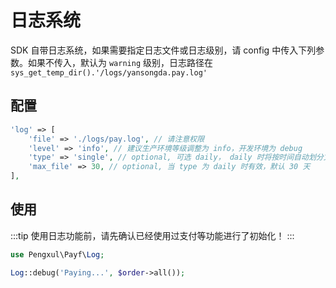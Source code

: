 # 日志系统

SDK 自带日志系统，如果需要指定日志文件或日志级别，请 config 中传入下列参数。如果不传入，默认为 `warning` 级别，日志路径在 `sys_get_temp_dir().'/logs/yansongda.pay.log' `

## 配置

```php
'log' => [
    'file' => './logs/pay.log', // 请注意权限
    'level' => 'info', // 建议生产环境等级调整为 info，开发环境为 debug
    'type' => 'single', // optional, 可选 daily， daily 时将按时间自动划分文件.
    'max_file' => 30, // optional, 当 type 为 daily 时有效，默认 30 天
],
```

## 使用

:::tip
使用日志功能前，请先确认已经使用过支付等功能进行了初始化！
:::

```php
use Pengxul\Payf\Log;

Log::debug('Paying...', $order->all());
```
